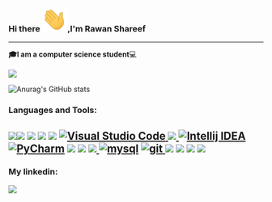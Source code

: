 
### Hi there <img src="https://raw.githubusercontent.com/ABSphreak/ABSphreak/master/gifs/Hi.gif" width="50">,I'm Rawan Shareef
-----------------------------------------------------------
**:mortar_board:I am a computer science student**:computer:

<a href="https://github.com/rawanshareef/github-readme-stats">
  <img align="center" src="https://github-readme-stats.vercel.app/api/top-langs/?username=rawanshareef&theme=bg_color&layout=compact" />
</a>



![Anurag's GitHub stats](https://github-readme-stats.vercel.app/api?username=rawanshareef&bg_color=30,e96443,904e95&title_color=fff&text_color=fff)


### Languages and Tools:
<img src="https://racket-lang.org/img/racket-logo.svg" width="50"><img src="https://user-images.githubusercontent.com/57855070/98301894-33521300-1fc4-11eb-860e-f06c2a2e9dce.png" width="50">
<img src="https://user-images.githubusercontent.com/57855070/98302338-e1f65380-1fc4-11eb-95ae-ad38f2c4fc13.png" width="50">
<img src="https://user-images.githubusercontent.com/57855070/98302891-e8d19600-1fc5-11eb-88ff-96a990f80521.png" width="50">
<img src="https://user-images.githubusercontent.com/57855070/98302169-9c398b00-1fc4-11eb-9734-1c075d91db98.png" width="50">
<a href="https://code.visualstudio.com/" title="Visual Studio Code">
<img src="https://github.com/tomchen/stack-icons/blob/master/logos/visual-studio-code.svg" alt="Visual Studio Code" width="45" height="45"/>  </a>
<a href="https://www.jetbrains.com/idea/" title="Intellij IDEA"> 
<img src="https://www.xda-developers.com/files/2018/03/android-studio-logo.png" width="50">
<img src="https://github.com/tomchen/stack-icons/blob/master/logos/intellij-idea.svg" alt="Intellij IDEA" width="45" height="45"/></a><a href="https://www.jetbrains.com/pycharm/" target="PyCharm">
<img src="https://github.com/tomchen/stack-icons/blob/master/logos/pycharm.svg" alt="PyCharm" width="45" height="45"/></a>
<img src="http://1.bp.blogspot.com/-H3jQg1kGK8U/U0hKr2g4qGI/AAAAAAAAEHc/NZ5eB-tj7YQ/s1600/ubuntu+logo.png" width="45">
<img src="https://blog.desdelinux.net/wp-content/uploads/2019/11/tux-linux.jpg.webp" width="50">
<img src="https://www.ethicalhacker.net/wp-content/uploads/columns/chappell/tshark/wireshark_app_logo.png" width="50"><a href="https://www.mysql.com/"> 
<img src="https://github.com/tomchen/stack-icons/blob/master/logos/mysql.svg" alt="mysql" width="40" height="40"/></a>
<a href="https://git-scm.com/" target="git"> 
<img src="https://www.vectorlogo.zone/logos/git-scm/git-scm-icon.svg" alt="git" width="45" height="45"/>  </a>
<img src="https://downloadeasytools.com/wp-content/uploads/2021/08/mp_logo_apmc-300x300-1.jpg" width="50">
<img src="https://www.snt.com.mk/arcsight-logo.jpg" width="50">
<img src="https://dist.neo4j.com/wp-content/uploads/20170215205148/zenoss.png" width="50">
<img src="https://www.checkpoint.com/wp-content/uploads/tile-smartconsole-logo.jpg" width="50">
---------------------------------------------------------------------------------
### My linkedin:

[<img align="left" width="48px" src="https://user-images.githubusercontent.com/57855070/98333031-8fd72180-2008-11eb-96ce-cc86e185889c.png"/>][linkedin]

[linkedin]: https://www.linkedin.com/in/rawan-sharef-07347819b/
